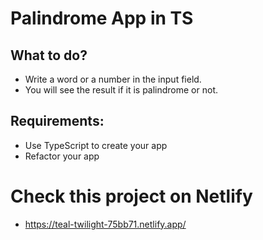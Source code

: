 # Palindrome App in TS

## What to do?

- Write a word or a number in the input field.
- You will see the result if it is palindrome or not.

## Requirements:

- Use TypeScript to create your app
- Refactor your app

# Check this project on Netlify

- https://teal-twilight-75bb71.netlify.app/
